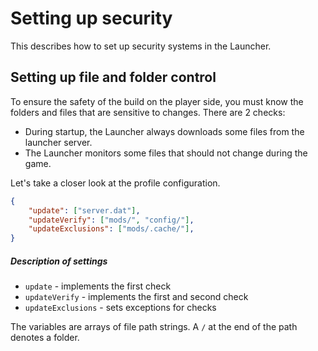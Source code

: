 # Setting up security

This describes how to set up security systems in the Launcher.

## Setting up file and folder control

To ensure the safety of the build on the player side, you must know the folders and files that are sensitive to changes.
There are 2 checks:
- During startup, the Launcher always downloads some files from the launcher server.
- The Launcher monitors some files that should not change during the game.

Let's take a closer look at the profile configuration.
```json [profiles/TestClient.json]
{
    "update": ["server.dat"],
    "updateVerify": ["mods/", "config/"],
    "updateExclusions": ["mods/.cache/"],
}
```
##### Description of settings

- `update` - implements the first check
- `updateVerify` - implements the first and second check
- `updateExclusions` - sets exceptions for checks

The variables are arrays of file path strings. A `/` at the end of the path denotes a folder.